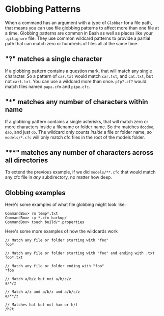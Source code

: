 # Globbing Patterns

When a command has an argument with a type of `Globber` for a file path, that means you can use file globbing patterns to affect more than one file at a time. Globbing patterns are common in Bash as well as places like your `.gitignore` file. They use common wildcard patterns to provide a partial path that can match zero or hundreds of files all at the same time.

## "?" matches a single character

If a globbing pattern contains a question mark, that will match any single character. So a pattern of `ca?.txt` would match `car.txt`, and `cat.txt`, but not `cart.txt`. You can use a wildcard more than once. `p?p?.cf?` would match files named `papa.cfm` and `pipe.cfc`.

## "\*" matches any number of characters within name

If a globbing pattern contains a single asterisks, that will match zero or more characters inside a filename or folder name. So `d*o` matches `doodoo`, `dao`, and just `do`. The wildcard only counts _inside_ a file or folder name, so `models/*.cfc` will only match cfc files in the root of the models folder.

## "\*\*" matches any number of characters across all directories

To extend the previous example, if we did `models/**.cfc` that would match any cfc file in _any_ subdirectory, no matter how deep.

## Globbing examples

Here's some examples of what file globbing might look like:

```text
CommandBox> rm temp*.txt
CommandBox> cp *.cfm backup/
CommandBox> touch build/*.properties
```

Here's some more examples of how the wildcards work

```text
// Match any file or folder starting with "foo"
foo*

// Match any file or folder starting with "foo" and ending with .txt
foo*.txt

// Match any file or folder ending with "foo"
*foo 

// Match a/b/z but not a/b/c/z
a/*/z

// Match a/z and a/b/z and a/b/c/z
a/**/z

// Matches hat but not ham or h/t
/h?t
```

